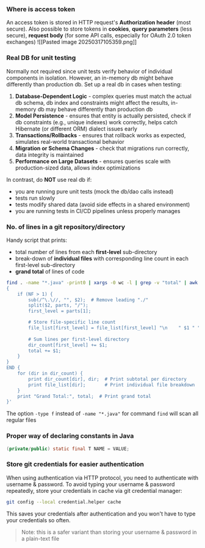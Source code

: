### Where is access token
An access token is stored in HTTP request's **Authorization header** (most secure). Also possible to store tokens in **cookies**, **query parameters** (less secure), **request body** (for some API calls, especially for OAuth 2.0 token exchanges) ![[Pasted image 20250317105359.png]]

### Real DB for unit testing
Normally not required since unit tests verify behavior of individual components in isolation. However, an in-memory db might behave differently than production db. Set up a real db in cases when testing:
1. **Database-Dependent Logic** - complex queries must match the actual db schema, db index and constraints might affect the results, in-memory db may behave differently than production db
2. **Model Persistence** - ensures that entity is actually persisted, check if db constraints (e.g., unique indexes) work correctly,  helps catch Hibernate (or different ORM) dialect issues early
3. **Transactions/Rollbacks** - ensures that rollback works as expected, simulates real-world transactional behavior
4. **Migration or Schema Changes** - check that migrations run correctly, data integrity is maintained
5. **Performance on Large Datasets** - ensures queries scale with production-sized data, allows index optimizations

In contrast, do **NOT** use real db if:
- you are running pure unit tests (mock the db/dao calls instead)
- tests run slowly
- tests modify shared data (avoid side effects in a shared environment)
- you are running tests in CI/CD pipelines unless properly manages

### No. of lines in a git repository/directory
Handy script that prints:
- total number of lines from each **first-level** sub-directory
- break-down of **individual files** with corresponding line count in each first-level sub-directory
- **grand total** of lines of code
```sh
find . -name "*.java" -print0 | xargs -0 wc -l | grep -v "total" | awk '
{
    if (NF > 1) {
        sub(/^\.\//, "", $2);  # Remove leading "./"
        split($2, parts, "/");
        first_level = parts[1];

        # Store file-specific line count
        file_list[first_level] = file_list[first_level] "\n    " $1 " " $2;
        
        # Sum lines per first-level directory
        dir_count[first_level] += $1;
        total += $1;
    }
}
END {
    for (dir in dir_count) {
        print dir_count[dir], dir;  # Print subtotal per directory
        print file_list[dir];       # Print individual file breakdown
    }
    print "Grand Total:", total;  # Print grand total
}'
```

The option `-type f` instead of `-name "*.java"` for command `find` will scan all regular files

### Proper way of declaring constants in Java
```Java
(private/public) static final T NAME = VALUE; 
```

### Store git credentials for easier authentication
When using authentication via HTTP protocol, you need to authenticate with username & password. To avoid typing your username & password repeatedly, store your credentials in cache via git credential manager:
```bash
git config --local credential.helper cache
```
This saves your credentials after authentication and you won't have to type your credentials so often. 
> Note: this is a safer variant than storing your username & password in a plain-text file

